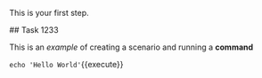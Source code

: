 This is your first step.

## Task 1233

This is an _example_ of creating a scenario and running a **command**

`echo 'Hello World'`{{execute}}
